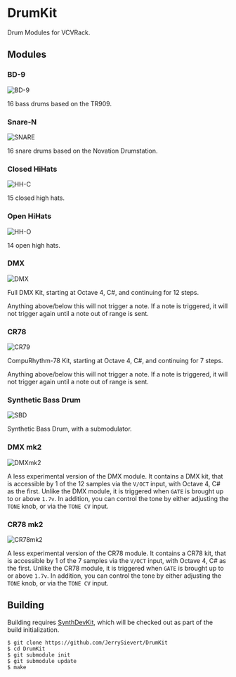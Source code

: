 # DrumKit

Drum Modules for VCVRack.

## Modules

### BD-9

![BD-9](images/BD9.png)

16 bass drums based on the TR909.

### Snare-N

![SNARE](images/Snare.png)

16 snare drums based on the Novation Drumstation.

### Closed HiHats

![HH-C](images/HHC.png)

15 closed high hats.

### Open HiHats

![HH-O](images/HHO.png)

14 open high hats.

### DMX

![DMX](images/DMX.png)

Full DMX Kit, starting at Octave 4, C#, and continuing for 12 steps.

Anything above/below this will not trigger a note.  If a note is triggered, it
will not trigger again until a note out of range is sent.

### CR78

![CR79](images/CR78.png)

CompuRhythm-78 Kit, starting at Octave 4, C#, and continuing for 7 steps.

Anything above/below this will not trigger a note.  If a note is triggered, it
will not trigger again until a note out of range is sent.

### Synthetic Bass Drum

![SBD](images/SBD.png)

Synthetic Bass Drum, with a submodulator.

### DMX mk2

![DMXmk2](images/DMXmk2.png)

A less experimental version of the DMX module.  It contains a DMX kit, that is
accessible by 1 of the 12 samples via the `V/OCT` input, with Octave 4, C# as the
first.  Unlike the DMX module, it is triggered when `GATE` is brought up to or above
`1.7v`.  In addition, you can control the tone by either adjusting the `TONE`
knob, or via the `TONE CV` input.

### CR78 mk2

![CR78mk2](images/CR78mk2.png)

A less experimental version of the CR78 module.  It contains a CR78 kit, that is
accessible by 1 of the 7 samples via the `V/OCT` input, with Octave 4, C# as the
first.  Unlike the CR78 module, it is triggered when `GATE` is brought up to or above
`1.7v`.  In addition, you can control the tone by either adjusting the `TONE`
knob, or via the `TONE CV` input.

## Building

Building requires [SynthDevKit](https://github.com/JerrySievert/SynthDevKit),
which will be checked out as part of the build initialization.

```
$ git clone https://github.com/JerrySievert/DrumKit
$ cd DrumKit
$ git submodule init
$ git submodule update
$ make
```
